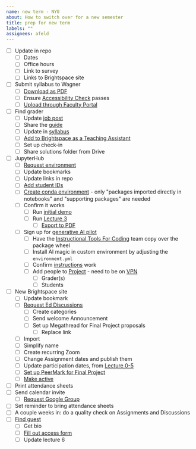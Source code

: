 ```yaml
---
name: new term - NYU
about: How to switch over for a new semester
title: prep for new term
labels: ""
assignees: afeld
---
```


- [ ] Update in repo
  - [ ] Dates
  - [ ] Office hours
  - [ ] Link to survey
  - [ ] Links to Brightspace site
- [ ] Submit syllabus to Wagner
  - [ ] [Download as PDF](https://python-public-policy.afeld.me/en/nyu/syllabus.html)
  - [ ] Ensure [Accessibility Check](https://www.adobe.com/accessibility/products/acrobat/using-acrobat-pro-accessibility-checker.html) passes
  - [ ] [Upload through Faculty Portal](https://wagner.nyu.edu/node/add/syllabus)
- [ ] Find grader
  - [ ] Update [job post](https://docs.google.com/document/d/1dX2MDc5Fhby8GyeKLF4rrI0RZrJAmF1LHGV2SdFIkAE/edit)
  - [ ] Share the [guide](https://python-public-policy.afeld.me/en/nyu/assistant_guide.html)
  - [ ] Update in [syllabus](https://python-public-policy.afeld.me/en/nyu/syllabus.html#instructor-information)
  - [ ] [Add to Brightspace as a Teaching Assistant](https://nyu.service-now.com/sp?id=kb_article&sysparm_article=KB0018960&sys_kb_id=e78f37561b3e6050191ca8233a4bcb2a&spa=1)
  - [ ] Set up check-in
  - [ ] Share solutions folder from Drive
- [ ] JupyterHub
  - [ ] [Request environment](https://sites.google.com/nyu.edu/nyu-hpc/training-support/resources-for-classes/jupyterhub/jupyterhub-intake-form)
  - [ ] Update bookmarks
  - [ ] Update links in repo
  - [ ] [Add student IDs](https://settings-spring.rcnyu.org/)
  - [ ] [Create conda environment](https://python-public-policy.afeld.me/en/nyu/resources.html#matching-the-class-environment) - only "packages imported directly in notebooks" and "supporting packages" are needed
  - [ ] Confirm it works
    - [ ] Run [initial demo](https://python-public-policy.afeld.me/en/nyu/lecture_0.html#id2)
    - [ ] Run [Lecture 3](https://python-public-policy.afeld.me/en/nyu/lecture_3.html)
      - [ ] [Export to PDF](https://python-public-policy.afeld.me/en/nyu/assignments.html#submission)
  - [ ] Sign up for [generative AI pilot](https://www.nyu.edu/life/information-technology/artificial-intelligence-at-nyu/private-ai-generative-pilot.html)
    - [ ] Have the [Instructional Tools For Coding](mailto:Instructional-Tools-For-Coding@nyu.edu) team copy over the package wheel
    - [ ] Install AI magic in custom environment by adjusting the `environment.yml`
    - [ ] Confirm [instructions](https://python-public-policy.afeld.me/en/nyu/assignments.html#generative-ai) work
    - [ ] Add people to [Project](https://projects.rit.nyu.edu/) - need to be on [VPN](https://www.nyu.edu/life/information-technology/infrastructure/network-services/vpn.html)
      - [ ] Grader(s)
      - [ ] Students
- [ ] New Brightspace site
  - [ ] Update bookmark
  - [ ] [Request Ed Discussions](https://support.nyu.edu/esc?id=kb_article&table=kb_knowledge&sys_id=695ab043c3cfd694d0e1b2fc05013193&recordUrl=%2Fkb_view.do%3Fsys_kb_id%3D695ab043c3cfd694d0e1b2fc05013193)
    - [ ] Create categories
    - [ ] Send welcome Announcement
    - [ ] Set up Megathread for Final Project proposals
      - [ ] Replace link
  - [ ] Import
  - [ ] Simplify name
  - [ ] Create recurring Zoom
  - [ ] Change Assignment dates and publish them
  - [ ] Update participation dates, from [Lecture 0-5](https://python-public-policy.afeld.me/en/nyu/syllabus.html#schedule)
  - [ ] [Set up PeerMark for Final Project](https://nyu.service-now.com/sp?id=kb_article&sysparm_article=KB0018477&sys_kb_id=f89fbe521b6f9c10a575997fbd4bcb80&spa=1)
  - [ ] [Make active](https://www.nyu.edu/servicelink/KB0018486)
- [ ] Print attendance sheets
- [ ] Send calendar invite
  - [ ] [Request Google Group](https://support.nyu.edu/esc?id=kb_article&table=kb_knowledge&sys_id=695ab043c3cfd694d0e1b2fc05013193&recordUrl=%2Fkb_view.do%3Fsys_kb_id%3D695ab043c3cfd694d0e1b2fc05013193)
- [ ] Set reminder to bring attendance sheets
- [ ] A couple weeks in: do a quality check on Assignments and Discussions
- [ ] [Find guest](https://docs.google.com/document/d/1SMBquSezZ_1wLW0y2osJ35WFpz82PvSRbfLtNZQFjAo/edit)
  - [ ] Get bio
  - [ ] [Fill out access form](https://www.nyu.edu/about/visitor-information/sponsoring-visitors.html#visitors)
  - [ ] Update lecture 6
